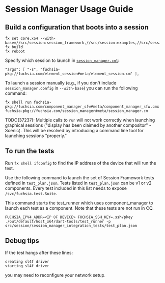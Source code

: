 # Session Manager Usage Guide

## Build a configuration that boots into a session

```
fx set core.x64 --with-base=//src/session:session_framework,//src/session:examples,//src/session/session_manager:session_manager.config,//src/ui/scenic:scenic_pkg
fx build
fx reboot
```

Specify which session to launch in [`session_manager.cml`](session_manager/meta/session_manager.cml):

```
"args": [ "-s", "fuchsia-pkg://fuchsia.com/element_session#meta/element_session.cm" ],
```

To launch a session manually (e.g., if you don't include `session_manager.config` in `--with-base`) you can run the following command:

```
fx shell run fuchsia-pkg://fuchsia.com/component_manager_sfw#meta/component_manager_sfw.cmx fuchsia-pkg://fuchsia.com/session_manager#meta/session_manager.cm
```

TODO(37237): Multiple calls to `run` will not work correctly when launching graphical sessions ("display has been claimed by another compositor" - Scenic). This will be resolved by introducing a command line tool for launching sessions "properly."

## To run the tests

Run `fx shell ifconfig` to find the IP address of the device that will run the test.

Use the following command to launch the set of Session Framework tests defined in `test_plan.json`.
Tests listed in `test_plan.json` can be v1 or v2 components. Every test included in this list needs
to expose `/svc/fuchsia.test.Suite`.

This command starts the test_runner which uses component_manager to launch each test as a component.
Note that these tests are not run in CQ.

```
FUCHSIA_IPV4_ADDR=<IP OF DEVICE> FUCHSIA_SSH_KEY=.ssh/pkey ./out/default/host_x64/dart-tools/test_runner -p src/session/session_manager_integration_tests/test_plan.json
```

## Debug tips

If the test hangs after these lines:
```
creating sl4f driver
starting sl4f driver
```

you may need to reconfigure your network setup.